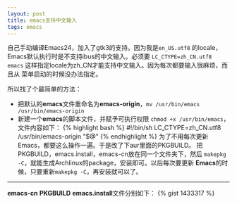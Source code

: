 ```yaml
---
layout: post
title: emacs支持中文输入
tags: emacs
---
```

自己手动编译Emacs24，加入了gtk3的支持。因为我是`en_US.utf8` 的locale，
Emacs默认执行时是不支持ibus的中文输入。必须要 `LC_CTYPE=zh_CN.utf8 emacs`
这样指定locale为zh_CN才能支持中文输入。因为每次都要输入很麻烦，而且从
菜单启动的时候没办法指定。

所以找了个最简单的方法：
<!--more-->
* 把默认的**emacs**文件重命名为**emacs-origin**，`mv /usr/bin/emacs /usr/bin/emacs-origin`
* 新建一个**emacs**的脚本文件，并赋予可执行权限 `chmod +x /usr/bin/emacs`，文件内容如下：
{% highlight bash %}
#!/bin/sh
LC_CTYPE=zh_CN.utf8 /usr/bin/emacs-origin "$@"
{% endhighlight %}
为了不用每次更新Emacs，都要这么操作一遍。于是改了下aur里面的PKGBUILD。
把PKGBUILD，emacs.install，emacs-cn放在同一个文件夹下，然后
`makepkg -C`，就能生成Archlinux的package，安装即可。以后每次要更新
**Emacs**的时候，只要重新`makepkg -C`，再安装就可以了。

------------------
**emacs-cn** **PKGBUILD** **emacs.install**文件分别如下：
{% gist 1433317 %}
